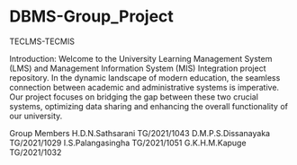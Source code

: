 # DBMS-Group_Project
TECLMS-TECMIS

Introduction:
Welcome to the University Learning Management System (LMS) and Management Information System (MIS) Integration project repository. In the dynamic landscape of modern education, the seamless connection between academic and administrative systems is imperative. Our project focuses on bridging the gap between these two crucial systems, optimizing data sharing and enhancing the overall functionality of our university.

Group Members
H.D.N.Sathsarani        TG/2021/1043
D.M.P.S.Dissanayaka     TG/2021/1029
I.S.Palangasingha       TG/2021/1051
G.K.H.M.Kapuge          TG/2021/1032
